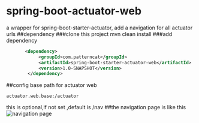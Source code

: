 # spring-boot-actuator-web
a wrapper for spring-boot-starter-actuator, add a navigation for all actuator urls
##dependency
###clone this project
mvn clean install
###add dependency
```xml
       <dependency>
            <groupId>com.patterncat</groupId>
            <artifactId>spring-boot-starter-actuator-web</artifactId>
            <version>1.0-SNAPSHOT</version>
        </dependency>
```
##config base path for actuator web
```properties
actuator.web.base:/actuator
```
this is optional,if not set ,default is /nav
##the navigation page is like this
 ![navigation page](https://github.com/patterncat/spring-boot-actuator-web/blob/master/src/main/resources/static/image/actuator.png)
